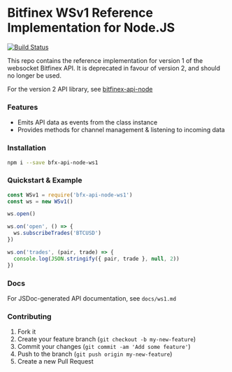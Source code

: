 # Bitfinex WSv1 Reference Implementation for Node.JS

[![Build Status](https://travis-ci.org/bitfinexcom/bfx-api-node-ws1.svg?branch=master)](https://travis-ci.org/bitfinexcom/bfx-api-node-ws1)

This repo contains the reference implementation for version 1 of the websocket Bitfinex API. It is deprecated in favour of version 2, and should no longer be used.

For the version 2 API library, see [bitfinex-api-node](https://github.com/bitfinexcom/bitfinex-api-node)

### Features

* Emits API data as events from the class instance
* Provides methods for channel management & listening to incoming data

### Installation

```bash
npm i --save bfx-api-node-ws1
```

### Quickstart & Example

```js
const WSv1 = require('bfx-api-node-ws1')
const ws = new WSv1()

ws.open()

ws.on('open', () => {
  ws.subscribeTrades('BTCUSD')
})

ws.on('trades', (pair, trade) => {
  console.log(JSON.stringify({ pair, trade }, null, 2))
})
```

### Docs

For JSDoc-generated API documentation, see `docs/ws1.md`

### Contributing

1. Fork it
2. Create your feature branch (`git checkout -b my-new-feature`)
3. Commit your changes (`git commit -am 'Add some feature'`)
4. Push to the branch (`git push origin my-new-feature`)
5. Create a new Pull Request
